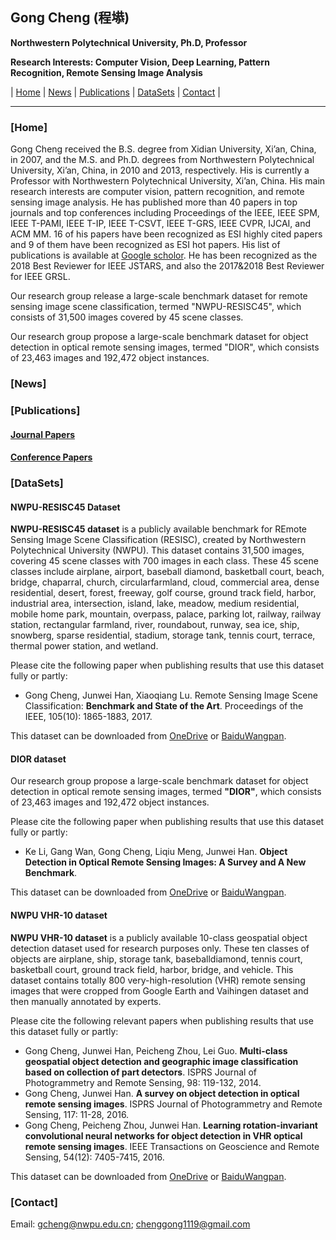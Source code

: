 ## Gong Cheng (程塨)

**Northwestern Polytechnical University, Ph.D, Professor**

**Research Interests: Computer Vision, Deep Learning, Pattern Recognition, Remote Sensing Image Analysis**

| [Home](#Home) | [News](#News) | [Publications](#Publications) | [DataSets](#DataSets) | [Contact](#Contact) |

-------------------------

<span id = "Home"/>

### [Home]

Gong Cheng received the B.S. degree from Xidian University, Xi’an, China, in 2007, and the M.S. and Ph.D. degrees from Northwestern Polytechnical University, Xi’an, China, in 2010 and 2013, respectively. His is currently a Professor with Northwestern Polytechnical University, Xi’an, China. His main research interests are computer vision, pattern recognition, and remote sensing image analysis. He has published more than 40 papers in top journals and top conferences including Proceedings of the IEEE, IEEE SPM, IEEE T-PAMI, IEEE T-IP, IEEE T-CSVT, IEEE T-GRS, IEEE CVPR, IJCAI, and ACM MM. 16 of his papers have been recognized as ESI highly cited papers and 9 of them have been recognized as ESI hot papers. His list of publications is available at [Google scholor](https://scholar.google.com/citations?user=dw1n0vIAAAAJ&hl=zh-CN). He has been recognized as the 2018 Best Reviewer for IEEE JSTARS, and also the 2017&2018 Best Reviewer for IEEE GRSL.

Our research group release a large-scale benchmark dataset for remote sensing image scene classification, termed "NWPU-RESISC45", which consists of 31,500 images covered by 45 scene classes.

Our research group propose a large-scale benchmark dataset for object detection in optical remote sensing images, termed "DIOR", which consists of 23,463 images and 192,472 object instances.

<span id = "News"/>

### [News]

<span id = "Publications"/>

### [Publications]

#### [Journal Papers](https://cg-team-nwpu.github.io/cg.github.com/)

#### [Conference Papers](https://cg-team-nwpu.github.io/cg.github.com/)

<span id = "DataSets"/>

### [DataSets]

#### NWPU-RESISC45 Dataset

**NWPU-RESISC45 dataset**  is  a  publicly  available  benchmark  for  REmote  Sensing  Image  Scene Classification (RESISC), created by Northwestern Polytechnical University (NWPU). This dataset contains 31,500 images, covering 45 scene classes with 700 images in each class. These 45 scene classes include airplane, airport, baseball diamond, basketball court, beach, bridge, chaparral, church, circularfarmland, cloud, commercial area, dense residential, desert, forest, freeway, golf course, ground track field, harbor, industrial area, intersection, island, lake, meadow, medium residential, mobile home park, mountain, overpass, palace, parking lot, railway, railway station, rectangular farmland, river, roundabout, runway, sea ice, ship, snowberg, sparse residential, stadium, storage tank, tennis court, terrace, thermal power station, and wetland.

Please cite the following paper when publishing results that use this dataset fully or partly:
- Gong Cheng, Junwei Han, Xiaoqiang Lu. Remote Sensing Image Scene Classification: **Benchmark and State of the Art**. Proceedings of the IEEE, 105(10): 1865-1883, 2017.

This dataset can be downloaded from [OneDrive](https://1drv.ms/u/s!AmgKYzARBl5ca3HNaHIlzp_IXjs) or [BaiduWangpan](https://pan.baidu.com/s/1mifR6tU).

#### DIOR dataset

Our research group propose a large-scale benchmark dataset for object detection in optical remote sensing images, termed **"DIOR"**, which consists of 23,463 images and 192,472 object instances.

Please cite the following paper when publishing results that use this dataset fully or partly:
- Ke Li, Gang Wan, Gong Cheng, Liqiu Meng, Junwei Han. **Object Detection in Optical Remote Sensing Images: A Survey and A New Benchmark**.

This dataset can be downloaded from [OneDrive](https://drive.google.com/open?id=1UdlgHk49iu6WpcJ5467iT-UqNPpx__CC) or [BaiduWangpan](https://pan.baidu.com/s/1iLKT0JQoKXEJTGNxt5lSMg).

#### NWPU VHR-10 dataset

**NWPU VHR-10 dataset** is a publicly available 10-class geospatial object detection dataset used for research purposes only. These ten classes of objects are airplane, ship, storage tank, baseballdiamond, tennis court, basketball court, ground track field, harbor, bridge, and vehicle. This dataset contains totally 800 very-high-resolution (VHR) remote sensing images that were cropped from Google Earth and Vaihingen dataset and then manually annotated by experts.

Please cite the following relevant papers when publishing results that use this dataset fully or partly:
- Gong Cheng, Junwei Han, Peicheng Zhou, Lei Guo. **Multi-class geospatial object detection and geographic image classification based on collection of part detectors**. ISPRS Journal of Photogrammetry and Remote Sensing, 98: 119-132, 2014.
- Gong Cheng, Junwei Han. **A survey on object detection in optical remote sensing images**. ISPRS Journal of Photogrammetry and Remote Sensing, 117: 11-28, 2016.
- Gong Cheng, Peicheng Zhou, Junwei Han. **Learning rotation-invariant convolutional neural networks for object detection in VHR optical remote sensing images**. IEEE Transactions on Geoscience and Remote Sensing, 54(12): 7405-7415, 2016.

This dataset can be downloaded from [OneDrive](https://1drv.ms/u/s!AmgKYzARBl5cczaUNysmiFRH4eE) or [BaiduWangpan](https://pan.baidu.com/s/1hqwzXeG).

<span id = "Contact"/>

### [Contact]

Email: gcheng@nwpu.edu.cn; chenggong1119@gmail.com
